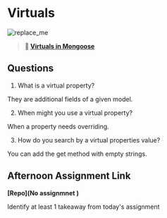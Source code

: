 # Virtuals

![replace_me](https://codeworks.blob.core.windows.net/public/assets/img/illustrations/placeholder.svg)

> **📖 [Virtuals in Mongoose](https://codeworksacademy.com/fs-student-guide/resources/wk5/04-Virtuals)**

## Questions

1. What is a virtual property?

They are additional fields of a given model. 

2. When might you use a virtual property? 

When a property needs overriding.

3. How do you search by a virtual properties value?

You can add the get method with empty strings. 

## Afternoon Assignment Link

**[Repo](No assignmnet )**

Identify at least 1 takeaway from today's assignment
